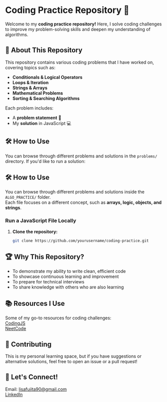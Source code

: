 # Coding Practice Repository 🎯

Welcome to my **coding practice repository!** Here, I solve coding challenges to improve my problem-solving skills and deepen my understanding of algorithms.

## 📌 About This Repository

This repository contains various coding problems that I have worked on, covering topics such as:

- **Conditionals & Logical Operators**
- **Loops & Iteration**
- **Strings & Arrays**
- **Mathematical Problems**
- **Sorting & Searching Algorithms**

Each problem includes:

- A **problem statement** 📜
- My **solution** in JavaScript 💻

## 🛠️ How to Use

You can browse through different problems and solutions in the `problems/` directory. If you'd like to run a solution:

## 🛠️ How to Use

You can browse through different problems and solutions inside the `ALGO_PRACTICE/` folder.  
Each file focuses on a different concept, such as **arrays, logic, objects, and strings**.

### Run a JavaScript File Locally

1. **Clone the repository:**
   ```bash
   git clone https://github.com/yourusername/coding-practice.git
   ```

## 🏆 Why This Repository?

- To demonstrate my ability to write clean, efficient code
- To showcase continuous learning and improvement
- To prepare for technical interviews
- To share knowledge with others who are also learning

## 📚 Resources I Use

Some of my go-to resources for coding challenges: <br>
[CodingJS](https://the-winter.github.io/codingjs/) <br>
[NeetCode](https://neetcode.io/) <br>

## 🤝 Contributing

This is my personal learning space, but if you have suggestions or alternative solutions, feel free to open an issue or a pull request!

## 🚀 Let's Connect!

Email: lisafujita90@gmail.com <br>
[LinkedIn](https://www.linkedin.com/in/lisa-fujita/)

